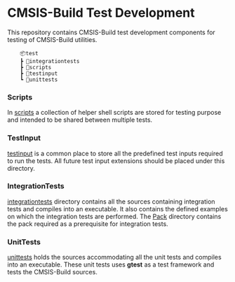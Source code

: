 # CMSIS-Build Test Development

This repository contains CMSIS-Build test
development components for testing of CMSIS-Build utilities.

```
    📦test
    ┣ 📂integrationtests
    ┣ 📂scripts
    ┣ 📂testinput
    ┗ 📂unittests
```

### Scripts

In [scripts](./scripts) a collection of helper shell
scripts are stored for testing purpose and intended to be shared
between multiple tests.

### TestInput

[testinput](./testinput) is a common place to store all
the predefined test inputs required to run the tests. All future
test input extensions should be placed under this directory.

### IntegrationTests

[integrationtests](./integrationtests) directory
contains all the sources containing integration tests and compiles
into an executable. It also contains the defined examples on
which the integration tests are performed. The [Pack](./integrationtests/pack)
directory contains the pack required as a prerequisite for integration tests.

### UnitTests

[unittests](./unittests) holds the sources accommodating
all the unit tests and compiles into an executable. These unit
tests uses **gtest** as a test framework and tests the CMSIS-Build sources.
